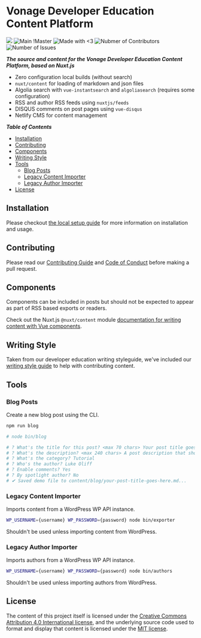 # Vonage Developer Education Content Platform

![](https://img.shields.io/netlify/00bdc529-eecc-4b9b-9fa7-915f5c3717a4)
![Main !Master](https://img.shields.io/badge/main-not%20master-green)
![Made with <3](https://img.shields.io/badge/made%20with-%E2%9D%A4-red)
![Nubmer of Contributors](https://img.shields.io/github/contributors/Nexmo/deved-platform)
![Number of Issues](https://img.shields.io/github/issues/Nexmo/deved-platform)

***The source and content for the Vonage Developer Education Content Platform, based on Nuxt.js***

- Zero configuration local builds (without search)
- `nuxt/content` for loading of markdown and json files
- Algolia search with `vue-instantsearch` and `algoliasearch` (requires some configuration)
- RSS and author RSS feeds using `nuxtjs/feeds`
- DISQUS comments on post pages using `vue-disqus`
- Netlify CMS for content management

***Table of Contents***

- [Installation](#installation)
- [Contributing](#contributing)
- [Components](#components)
- [Writing Style](#writing-style)
- [Tools](#tools)
  - [Blog Posts](#blog-posts)
  - [Legacy Content Importer](#legacy-content-importer)
  - [Legacy Author Importer](#legacy-author-importer)
- [License](#license)

## Installation

Please checkout [the local setup guide](./.github/LOCAL_SETUP.md) for more information on installation and usage.

## Contributing

Please read our [Contributing Guide](./.github/CONTRIBUTING.md) and [Code of Conduct](./.github/CODE_OF_CONDUCT.md) before making a pull request.

## Components

Components can be included in posts but should not be expected to appear as part of RSS based exports or readers.

Check out the Nuxt.js `@nuxt/content` module [documentation for writing content with Vue components](https://content.nuxtjs.org/writing#vue-components).

## Writing Style

Taken from our developer education writing styleguide, we've included our [writing style guide](././.github/WRITING_STYLE.md) to help with contributing content.

## Tools

### Blog Posts

Create a new blog post using the CLI.

```bash
npm run blog

# node bin/blog

# ? What's the title for this post? <max 70 chars> Your post title goes here!
# ? What's the description? <max 240 chars> A post description that shouod be less than 240 characters
# ? What's the category? Tutorial
# ? Who's the author? Luke Oliff
# ? Enable comments? Yes
# ? By spotlight author? No
# ✔ Saved demo file to content/blog/your-post-title-goes-here.md...
```

### Legacy Content Importer

Imports content from a WordPress WP API instance.

```bash
WP_USERNAME={username} WP_PASSWORD={password} node bin/exporter
```

Shouldn't be used unless importing content from WordPress.

### Legacy Author Importer

Imports authors from a WordPress WP API instance.

```bash
WP_USERNAME={username} WP_PASSWORD={password} node bin/authors
```

Shouldn't be used unless importing authors from WordPress.

## License

The content of this project itself is licensed under the [Creative Commons Attribution 4.0 International license](https://creativecommons.org/licenses/by/4.0/), and the underlying source code used to format and display that content is licensed under the [MIT license](LICENSE.md).
